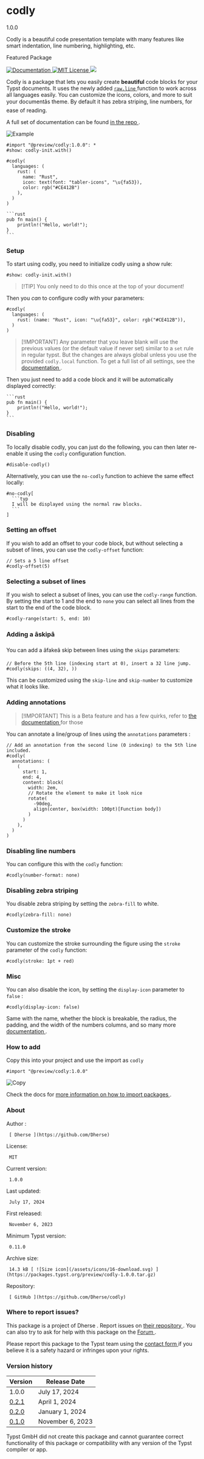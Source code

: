 #  codly

1.0.0

Codly is a beautiful code presentation template with many features like smart
indentation, line numbering, highlighting, etc.

Featured  Package

[
![Documentation](https://img.shields.io/website?down_message=offline&label=manual&up_color=007aff&up_message=online&url=https%3A%2F%2Fgithub.com%2FDherse%2Fcodly%2Fblob%2Fmain%2Fdocs.pdf)
](https://github.com/Dherse/codly/blob/main/docs.pdf) [ ![MIT
License](https://img.shields.io/badge/license-MIT-brightgreen)
](https://github.com/Dherse/codly/blob/main/LICENSE)
![](https://github.com/Dherse/codly/actions/workflows/test.yml/badge.svg)

Codly is a package that lets you easily create **beautiful** code blocks for
your Typst documents. It uses the newly added [ ` raw.line `
](https://typst.app/docs/reference/text/raw/#definitions-line) function to
work across all languages easily. You can customize the icons, colors, and
more to suit your documentâs theme. By default it has zebra striping, line
numbers, for ease of reading.

A full set of documentation can be found [ in the repo
](https://raw.githubusercontent.com/Dherse/codly/main/docs.pdf) .

![Example](https://github.com/typst/packages/raw/main/packages/preview/codly/1.0.0/demo.png)

    
    
    #import "@preview/codly:1.0.0": *
    #show: codly-init.with()
    
    #codly(
      languages: (
        rust: (
          name: "Rust",
          icon: text(font: "tabler-icons", "\u{fa53}),
          color: rgb("#CE412B")
        ),
      )
    )
    
    ```rust
    pub fn main() {
        println!("Hello, world!");
    }
    ```
    

###  Setup

To start using codly, you need to initialize codly using a show rule:

    
    
    #show: codly-init.with()
    

> [!TIP] You only need to do this once at the top of your document!

Then you _can_ to configure codly with your parameters:

    
    
    #codly(
      languages: (
        rust: (name: "Rust", icon: "\u{fa53}", color: rgb("#CE412B")),
      )
    )
    

> [!IMPORTANT] Any parameter that you leave blank will use the previous values
> (or the default value if never set) similar to a ` set ` rule in regular
> typst. But the changes are always global unless you use the provided `
> codly.local ` function. To get a full list of all settings, see the [
> documentation
> ](https://raw.githubusercontent.com/Dherse/codly/main/docs.pdf) .

Then you just need to add a code block and it will be automatically displayed
correctly:

    
    
    ```rust
    pub fn main() {
        println!("Hello, world!");
    }
    ```
    

###  Disabling

To locally disable codly, you can just do the following, you can then later
re-enable it using the ` codly ` configuration function.

    
    
    #disable-codly()
    

Alternatively, you can use the ` no-codly ` function to achieve the same
effect locally:

    
    
    #no-codly[
      ```typ
      I will be displayed using the normal raw blocks.
      ```
    ]
    

###  Setting an offset

If you wish to add an offset to your code block, but without selecting a
subset of lines, you can use the ` codly-offset ` function:

    
    
    // Sets a 5 line offset
    #codly-offset(5)
    

###  Selecting a subset of lines

If you wish to select a subset of lines, you can use the ` codly-range `
function. By setting the start to 1 and the end to ` none ` you can select all
lines from the start to the end of the code block.

    
    
    #codly-range(start: 5, end: 10)
    

###  Adding a âskipâ

You can add a âfakeâ skip between lines using the ` skips ` parameters:

    
    
    // Before the 5th line (indexing start at 0), insert a 32 line jump.
    #codly(skips: ((4, 32), ))
    

This can be customized using the ` skip-line ` and ` skip-number ` to
customize what it looks like.

###  Adding annotations

> [!IMPORTANT] This is a Beta feature and has a few quirks, refer to [ the
> documentation
> ](https://raw.githubusercontent.com/Dherse/codly/main/docs.pdf) for those

You can annotate a line/group of lines using the ` annotations ` parameters :

    
    
    // Add an annotation from the second line (0 indexing) to the 5th line included.
    #codly(
      annotations: (
        (
          start: 1,
          end: 4,
          content: block(
            width: 2em,
            // Rotate the element to make it look nice
            rotate(
              -90deg,
              align(center, box(width: 100pt)[Function body])
            )
          )
        ), 
      )
    )
    

###  Disabling line numbers

You can configure this with the ` codly ` function:

    
    
    #codly(number-format: none)
    

###  Disabling zebra striping

You disable zebra striping by setting the ` zebra-fill ` to white.

    
    
    #codly(zebra-fill: none)
    

###  Customize the stroke

You can customize the stroke surrounding the figure using the ` stroke `
parameter of the ` codly ` function:

    
    
    #codly(stroke: 1pt + red)
    

###  Misc

You can also disable the icon, by setting the ` display-icon ` parameter to `
false ` :

    
    
    #codly(display-icon: false)
    

Same with the name, whether the block is breakable, the radius, the padding,
and the width of the numbers columns, and so many more [ documentation
](https://raw.githubusercontent.com/Dherse/codly/main/docs.pdf) .

###  How to add

Copy this into your project and use the import as  ` codly `

    
    
    #import "@preview/codly:1.0.0"

![Copy](/assets/icons/16-copy.svg)

Check the docs for  [ more information on how to import packages
](https://typst.app/docs/reference/scripting/#packages) .

###  About

Author  :

     [ Dherse ](https://github.com/Dherse)
License:

     MIT 
Current version:

     1.0.0 
Last updated:

     July 17, 2024 
First released:

     November 6, 2023 
Minimum Typst version:

     0.11.0 
Archive size:

     14.3 kB [ ![Size icon](/assets/icons/16-download.svg) ](https://packages.typst.org/preview/codly-1.0.0.tar.gz)
Repository:

     [ GitHub ](https://github.com/Dherse/codly)

###  Where to report issues?

This  package  is a project of  Dherse  .  Report issues on  [ their
repository ](https://github.com/Dherse/codly) .  You can also try to ask for
help with this  package  on the  [ Forum ](https://forum.typst.app) .

Please report this  package  to the Typst team using the  [ contact form
](https://typst.app/contact) if you believe it is a safety hazard or infringes
upon your rights.

###  Version history

Version  |  Release Date   
---|---  
1.0.0  |  July 17, 2024   
[ 0.2.1 ](https://typst.app/universe/package/codly/0.2.1/) |  April 1, 2024   
[ 0.2.0 ](https://typst.app/universe/package/codly/0.2.0/) |  January 1, 2024   
[ 0.1.0 ](https://typst.app/universe/package/codly/0.1.0/) |  November 6, 2023   
  
Typst GmbH did not create this  package  and cannot guarantee correct
functionality of this  package  or compatibility with any version of the Typst
compiler or app.

